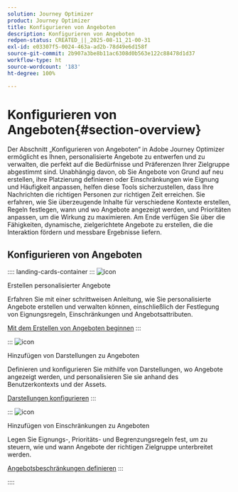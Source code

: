 ```yaml
---
solution: Journey Optimizer
product: Journey Optimizer
title: Konfigurieren von Angeboten
description: Konfigurieren von Angeboten
redpen-status: CREATED_||_2025-08-11_21-00-31
exl-id: e03307f5-0024-463a-ad2b-78d49e6d158f
source-git-commit: 2b907a3be8b11ac6308d0b563e122c88478d1d37
workflow-type: ht
source-wordcount: '183'
ht-degree: 100%

---
```


# Konfigurieren von Angeboten{#section-overview}

Der Abschnitt „Konfigurieren von Angeboten“ in Adobe Journey Optimizer ermöglicht es Ihnen, personalisierte Angebote zu entwerfen und zu verwalten, die perfekt auf die Bedürfnisse und Präferenzen Ihrer Zielgruppe abgestimmt sind. Unabhängig davon, ob Sie Angebote von Grund auf neu erstellen, ihre Platzierung definieren oder Einschränkungen wie Eignung und Häufigkeit anpassen, helfen diese Tools sicherzustellen, dass Ihre Nachrichten die richtigen Personen zur richtigen Zeit erreichen. Sie erfahren, wie Sie überzeugende Inhalte für verschiedene Kontexte erstellen, Regeln festlegen, wann und wo Angebote angezeigt werden, und Prioritäten anpassen, um die Wirkung zu maximieren. Am Ende verfügen Sie über die Fähigkeiten, dynamische, zielgerichtete Angebote zu erstellen, die die Interaktion fördern und messbare Ergebnisse liefern.

## Konfigurieren von Angeboten

:::: landing-cards-container
:::
![icon](https://cdn.experienceleague.adobe.com/icons/circle-play.svg)

Erstellen personalisierter Angebote

Erfahren Sie mit einer schrittweisen Anleitung, wie Sie personalisierte Angebote erstellen und verwalten können, einschließlich der Festlegung von Eignungsregeln, Einschränkungen und Angebotsattributen.

[Mit dem Erstellen von Angeboten beginnen](../using/offers/offer-library/creating-personalized-offers.md)
:::

:::
![icon](https://cdn.experienceleague.adobe.com/icons/puzzle-piece.svg)

Hinzufügen von Darstellungen zu Angeboten

Definieren und konfigurieren Sie mithilfe von Darstellungen, wo Angebote angezeigt werden, und personalisieren Sie sie anhand des Benutzerkontexts und der Assets.

[Darstellungen konfigurieren](../using/offers/offer-library/add-representations.md)
:::

:::
![icon](https://cdn.experienceleague.adobe.com/icons/bullseye.svg)

Hinzufügen von Einschränkungen zu Angeboten

Legen Sie Eignungs-, Prioritäts- und Begrenzungsregeln fest, um zu steuern, wie und wann Angebote der richtigen Zielgruppe unterbreitet werden.

[Angebotsbeschränkungen definieren](../using/offers/offer-library/add-constraints.md)
:::

::::
